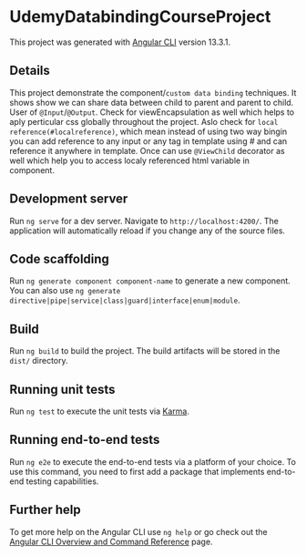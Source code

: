 # UdemyDatabindingCourseProject

This project was generated with [Angular CLI](https://github.com/angular/angular-cli) version 13.3.1.

## Details

This project demonstrate the component/`custom data binding` techniques. It shows show we can share data between child to parent and parent to child. User of `@Input`/`@Output`. Check for viewEncapsulation as well which helps to aply perticular css globally throughout the project. Aslo check for `local reference(#localreference)`, which mean instead of using two way bingin you can add reference to any input or any tag in template using # and can reference it anywhere in template. Once can use `@ViewChild` decorator as well which help you to access localy referenced html variable in component.

## Development server

Run `ng serve` for a dev server. Navigate to `http://localhost:4200/`. The application will automatically reload if you change any of the source files.

## Code scaffolding

Run `ng generate component component-name` to generate a new component. You can also use `ng generate directive|pipe|service|class|guard|interface|enum|module`.

## Build

Run `ng build` to build the project. The build artifacts will be stored in the `dist/` directory.

## Running unit tests

Run `ng test` to execute the unit tests via [Karma](https://karma-runner.github.io).

## Running end-to-end tests

Run `ng e2e` to execute the end-to-end tests via a platform of your choice. To use this command, you need to first add a package that implements end-to-end testing capabilities.

## Further help

To get more help on the Angular CLI use `ng help` or go check out the [Angular CLI Overview and Command Reference](https://angular.io/cli) page.
